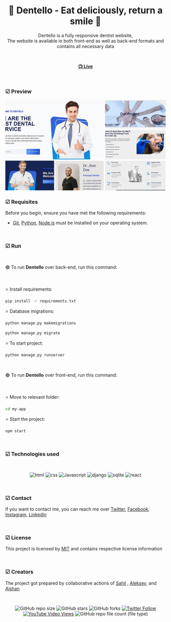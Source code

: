 <div align="center">

  <h1 align="center">🦷 Dentello - Eat deliciously, return a smile 🦷</h1>

  Dentello is a fully responsive dentist website, <br /> The website is available in both front-end as well as back-end formats and contains all necessary data

<br>

  <a href="https://dentello.vercel.app/"><strong> 📺 Live</strong></a> 

</div>

<br />

### ☑ Preview

![dentello](./src/assets/images/desktop_image.jpg "dentello")

### ☑ Requisites

Before you begin, ensure you have met the following requirements:

* [Git](https://git-scm.com/downloads "Download Git"), [Python](https://www.python.org/downloads/ "Download python"), [Node.js](https://nodejs.org/en "Download Node.js") must be installed on your operating system.

<br>

### ☑ Run 

<br>

🟢 To run **Dentello** over back-end, run this command:

<br>

⭐ Install requirements:

```bash
pip install -r requirements.txt
```

⭐ Database migrations:

```bash
python manage.py makemigrations
```
```bash
python manage.py migrate
```

⭐ To start project:

```bash
python manage.py runserver
```

<br>

🟢 To run **Dentello** over front-end, run this command:

<br>

⭐ Move to relevant folder:

```bash
cd my-app
```

⭐ Start the project:

```bash
npm start
```

<br>


### ☑ Technologies used

<br>

<div align="center">

![html](https://img.shields.io/badge/html-yellow?logo=html5)
![css](https://img.shields.io/badge/css-blue?logo=css3)
![Javascript](https://img.shields.io/badge/JavaScript-darkgreen?logo=javascript)
![django](https://img.shields.io/badge/django-green?logo=django)
![sqlite](https://img.shields.io/badge/SQLite3-blue?logo=sqlite)
![react](https://img.shields.io/badge/react-black?logo=react)


</div>

<br>

### ☑ Contact

If you want to contact me, you can reach me over [Twitter](https://www.twitter.com/sahil_salahli), [Facebook](https://www.facebook.com/S.Salahli), [Instagram](https://instagram.com/salahli.sahil), [Linkedin](https://www.linkedin.com/in/salahlisahil)

<br>

### ☑ License

This project is licensed by [MIT](https://choosealicense.com/licenses/mit/) and contains respective license information


<br>

### ☑ Creators

The project got prepared by collaborative actions of [Sahil](https://github.com/salahlisahil) , [Aleksey](https://github.com/alexop89056), and [Aishan](https://github.com/ayshenm)

<br>

<div align="center">
  
  ![GitHub repo size](https://img.shields.io/github/repo-size/salahlisahil/dentello)
  ![GitHub stars](https://img.shields.io/github/stars/salahlisahil/dentello?style=social)
  ![GitHub forks](https://img.shields.io/github/forks/salahlisahil/dentello?style=social)
[![Twitter Follow](https://img.shields.io/twitter/follow/salahlisahil_?style=social)](https://twitter.com/sahil_salahli)
  [![YouTube Video Views](https://img.shields.io/youtube/views/xwXGdpRuSiQ?style=social)](https://youtube.com)
  ![GitHub repo file count (file type)](https://img.shields.io/github/directory-file-count/salahlisahil/dentello)


</div>
